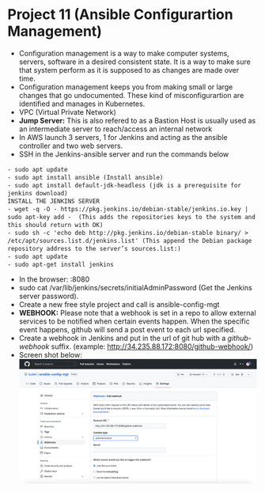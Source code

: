 # Project 11 (Ansible Configurartion Management)
* Configuration management is a way to make computer systems, servers, software in a desired consistent state. It is a way to make sure that system perform as it is supposed to as changes are made over time.
* Configuration management keeps you from making small or large changes that go undocumented. These kind of misconfigurartion are identified and manages in Kubernetes.
* VPC (Virtual Private Network)
* __Jump Server:__ This is also refered to as a Bastion Host is usually used as an intermediate server to reach/access an internal network
* In AWS launch 3 servers, 1 for Jenkins and acting as the ansible controller and two web servers.
* SSH in the Jenkins-ansible server and run the commands below
```
- sudo apt update
- sudo apt install ansible (Install ansible)
- sudo apt install default-jdk-headless (jdk is a prerequisite for jenkins download)
INSTALL THE JENKINS SERVER
- wget -q -O - https://pkg.jenkins.io/debian-stable/jenkins.io.key | sudo apt-key add -  (This adds the repositories keys to the system and this should return with OK)
- sudo sh -c 'echo deb http://pkg.jenkins.io/debian-stable binary/ > /etc/apt/sources.list.d/jenkins.list' (This append the Debian package repository address to the server’s sources.list:)
- sudo apt update
- sudo apt-get install jenkins
```
* In the browser:  <Jenkins-Ansible-Server-Public-IP>:8080
* sudo cat /var/lib/jenkins/secrets/initialAdminPassword (Get the Jenkins server password).
* Create a new free style project and call is ansible-config-mgt
* **WEBHOOK:** Please note that a webhook is set in a repo to allow external services to be notified when certain events happen. When the specific event happens, github will send a post event to each url specified.
* Create a webhook in Jenkins and put in the url of git hub with a *github-webhook* suffix. (example: http://34.235.88.172:8080/github-webhook/)
* Screen shot below:
![Webhook Set Up](/images/proj11/webhook-setup.png)
